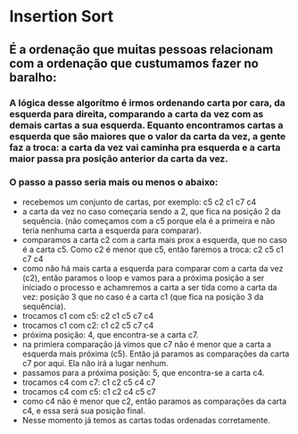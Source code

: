 # Insertion Sort

## É a ordenação que muitas pessoas relacionam com a ordenação que custumamos fazer no baralho:
### A lógica desse algorítmo é irmos ordenando carta por cara, da esquerda para direita, comparando a carta da vez com as demais cartas a sua esquerda. Equanto encontramos cartas a esquerda que são maiores que o valor da carta da vez, a gente faz a troca: a carta da vez vai caminha pra esquerda e a carta maior passa pra posição anterior da carta da vez.

### O passo a passo seria mais ou menos o abaixo:
- recebemos um conjunto de cartas, por exemplo: c5 c2 c1 c7 c4
- a carta da vez no caso começaria sendo a 2, que fica na posição 2 da sequência. (não começamos com a c5 porque ela é a primeira e não teria nenhuma carta a esquerda para comparar).
- comparamos a carta c2 com a carta mais prox a esquerda, que no caso é a carta c5. Como c2 é menor que c5, então faremos a troca: c2 c5 c1 c7 c4
- como não há mais carta a esquerda para comparar com a carta da vez (c2), então paramos o loop e vamos para a próxima posição a ser iniciado o processo e achamremos a carta a ser tida como a carta da vez: posição 3 que no caso é a carta c1 (que fica na posição 3 da sequência).
- trocamos c1 com c5: c2 c1 c5 c7 c4
- trocamos c1 com c2: c1 c2 c5 c7 c4
- próxima posição: 4, que encontra-se a carta c7.
- na primiera comparação já vimos que c7 não é menor que a carta a esquerda mais próxima (c5). Então já paramos as comparações da carta c7 por aqui. Ela não irá a lugar nenhum.
- passamos para a próxima posição: 5, que encontra-se a carta c4.
- trocamos c4 com c7: c1 c2 c5 c4 c7
- trocamos c4 com c5: c1 c2 c4 c5 c7
- como c4 não é menor que c2, então paramos as comparações da carta c4, e essa será sua posição final.
- Nesse momento já temos as cartas todas ordenadas corretamente.
